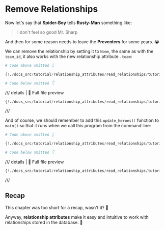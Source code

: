 # Remove Relationships

Now let's say that **Spider-Boy** tells **Rusty-Man** something like:

> I don't feel so good Mr. Sharp

And then for some reason needs to leave the **Preventers** for some years. 😭

We can remove the relationship by setting it to `None`, the same as with the `team_id`, it also works with the new relationship attribute `.team`:

```Python hl_lines="9"
# Code above omitted 👆

{!./docs_src/tutorial/relationship_attributes/read_relationships/tutorial002.py[ln:105-116]!}

# Code below omitted 👇
```

/// details | 👀 Full file preview

```Python
{!./docs_src/tutorial/relationship_attributes/read_relationships/tutorial002.py!}
```

///

And of course, we should remember to add this `update_heroes()` function to `main()` so that it runs when we call this program from the command line:

```Python hl_lines="7"
# Code above omitted 👆

{!./docs_src/tutorial/relationship_attributes/read_relationships/tutorial002.py[ln:119-123]!}

# Code below omitted 👇
```

/// details | 👀 Full file preview

```Python
{!./docs_src/tutorial/relationship_attributes/read_relationships/tutorial002.py!}
```

///

## Recap

This chapter was too short for a recap, wasn't it? 🤔

Anyway, **relationship attributes** make it easy and intuitive to work with relationships stored in the database. 🎉
